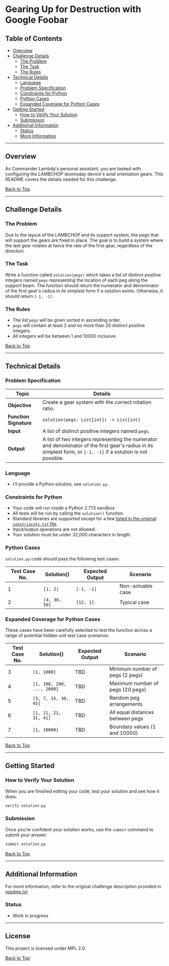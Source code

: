 # Gearing Up for Destruction with Google Foobar

## Table of Contents

- [Overview](#overview)
- [Challenge Details](#challenge-details)
  - [The Problem](#the-problem)
  - [The Task](#the-task)
  - [The Rules](#the-rules)
- [Technical Details](#technical-details)
  - [Language](#language)
  - [Problem Specification](#problem-specification)
  - [Constraints for Python](#constraints-for-python)
  - [Python Cases](#python-cases)
  - [Expanded Coverage for Python Cases](#expanded-coverage-for-python-cases)
- [Getting Started](#getting-started)
  - [How to Verify Your Solution](#how-to-verify-your-solution)
  - [Submission](#submission)
- [Additional Information](#additional-information)
  - [Status](#status)
  - [More Information](#more-information)

---

## Overview
As Commander Lambda's personal assistant, you are tasked with configuring the LAMBCHOP doomsday device's axial orientation gears. This README covers the details needed for this challenge.


[Back to Top](#table-of-contents)

---

## Challenge Details

### The Problem

Due to the layout of the LAMBCHOP and its support system, the pegs that will support the gears are fixed in place. The goal is to build a system where the last gear rotates at twice the rate of the first gear, regardless of the direction.

### The Task

Write a function called `solution(pegs)` which takes a list of distinct positive integers named `pegs` representing the location of each peg along the support beam. The function should return the numerator and denominator of the first gear's radius in its simplest form if a solution exists. Otherwise, it should return `[-1, -1]`.

### The Rules

- The list `pegs` will be given sorted in ascending order.
- `pegs` will contain at least 2 and no more than 20 distinct positive integers.
- All integers will be between 1 and 10000 inclusive.

[Back to Top](#table-of-contents)

---

## Technical Details
### Problem Specification

| Topic        | Details       |
|--------------|---------------|
| **Objective**  | Create a gear system with the correct rotation ratio. |
| **Function Signature** | `solution(pegs: List[int]) -> List[int]` |
| **Input**       | A list of distinct positive integers named `pegs`. |
| **Output**      | A list of two integers representing the numerator and denominator of the first gear's radius in its simplest form, or `[-1, -1]` if a solution is not possible. |

### Language

- I'll provide a Python solution, see `solution.py`.


### Constraints for Python

- Your code will run inside a Python 2.7.13 sandbox.
- All tests will be run by calling the `solution()` function.
- Standard libraries are supported except for a few [listed in the original `constriaints.txt` file](constraints.txt).
- Input/output operations are not allowed.
- Your solution must be under 32,000 characters in length.

### Python Cases

`solution.py` code should pass the following test cases:

| Test Case No. | Solution()                 | Expected Output  | Scenario                                     |
|---------------|----------------------------|------------------|----------------------------------------------|
| 1             | `[1, 2]`                   | `[-1, -1]`       | Non-solvable case                            |
| 2             | `[4, 30, 50]`              | `[12, 1]`        | Typical case                                 |


### Expanded Coverage for Python Cases

These cases have been carefully selected to test the function across a range of potential hidden unit test case scenarios:

| Test Case No. | Solution()                 | Expected Output  | Scenario                                     |
|---------------|----------------------------|------------------|----------------------------------------------|
| 3             | `[1, 1000]`                | TBD              | Minimum number of pegs (2 pegs)              |
| 4             | `[1, 100, 200, ..., 2000]` | TBD              | Maximum number of pegs (20 pegs)             |
| 5             | `[3, 7, 15, 30, 45]`       | TBD              | Random peg arrangements                      |
| 6             | `[1, 11, 21, 31, 41]`      | TBD              | All equal distances between pegs             |
| 7             | `[1, 10000]`               | TBD              | Boundary values (1 and 10000)                |



[Back to Top](#table-of-contents)

---

## Getting Started

### How to Verify Your Solution

When you are finished editing your code, test your solution and see how it does:

``` bash
verify solution.py
```


### Submission

Once you're confident your solution works, use the `submit` command to submit your answer.

```bash
submit solution.py
```

[Back to Top](#table-of-contents)

---


## Additional Information

For more information, refer to the original challenge description provided in [readme.txt](https://github.com/gavinmclelland/foobar-with-Google/blob/main/challenge-journal/level1-skipping-work/readme.txt)


### Status
- Work in progress

---
## License
This project is licensed under MPL 2.0.

[Back to Top](#table-of-contents)
